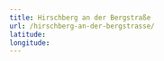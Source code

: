 ```yaml
---
title: Hirschberg an der Bergstraße
url: /hirschberg-an-der-bergstrasse/
latitude: 
longitude: 
---
```

